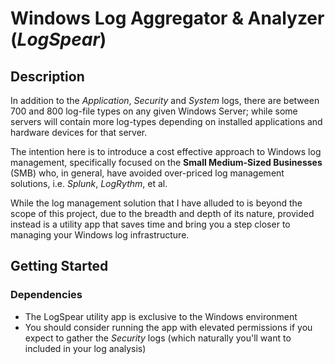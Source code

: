 # Windows Log Aggregator & Analyzer (_LogSpear_)

## Description
In addition to the _Application_, _Security_ and _System_ logs, there are between 700 and 800 log-file types on any given Windows Server; while some servers will contain more log-types depending on installed applications and hardware devices for that server.

The intention here is to introduce a cost effective approach to Windows log management, specifically focused on the **Small Medium-Sized Businesses** (SMB) who, in general, have avoided over-priced log management solutions, i.e. _Splunk_, _LogRythm_, et al.

While the log management solution that I have alluded to is beyond the scope of this project, due to the breadth and depth of its nature, provided instead is a utility app that saves time and bring you a step closer to managing your Windows log infrastructure.

## Getting Started
### Dependencies

+ The LogSpear utility app is exclusive to the Windows environment
+ You should consider running the app with elevated permissions if you expect to gather the _Security_ logs (which naturally you'll want to included in your log analysis)
